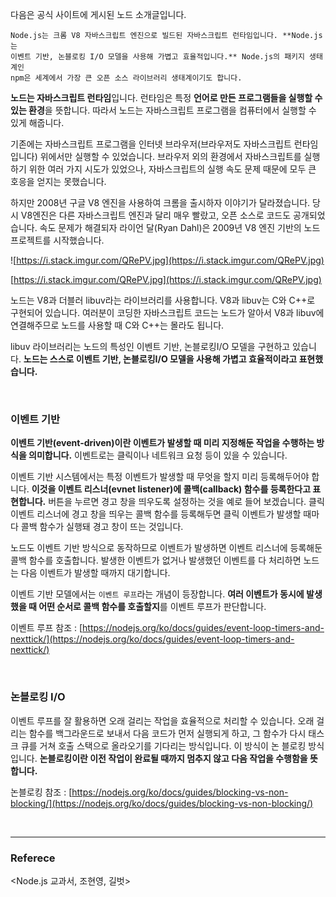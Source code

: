 다음은 공식 사이트에 게시된 노드 소개글입니다.

```
Node.js는 크롬 V8 자바스크립트 엔진으로 빌드된 자바스크립트 런타임입니다. **Node.js는
이벤트 기반, 논블로킹 I/O 모델을 사용해 가볍고 효율적입니다.** Node.js의 패키지 생태계인
npm은 세계에서 가장 큰 오픈 소스 라이브러리 생태계이기도 합니다.
```

**노드는 자바스크립트 런타임**입니다. 런타임은 특정 **언어로 만든 프로그램들을 실행할 수 있는 환경**을 뜻합니다. 따라서 노드는 자바스크립트 프로그램을 컴퓨터에서 실행할 수 있게 해줍니다.

기존에는 자바스크립트 프로그램을 인터넷 브라우저(브라우저도 자바스크립트 런타임입니다) 위에서만 실행할 수 있었습니다. 브라우저 외의 환경에서 자바스크립트를 실행하기 위한 여러 가지 시도가 있었으나, 자바스크립트의 실행 속도 문제 때문에 모두 큰 호응을 얻지는 못했습니다.

하지만 2008년 구글 V8 엔진을 사용하여 크롬을 출시하자 이야기가 달라졌습니다. 당시 V8엔진은 다른 자바스크립트 엔진과 달리 매우 빨랐고, 오픈 소스로 코드도 공개되었습니다. 속도 문제가 해결되자 라이언 달(Ryan Dahl)은 2009년 V8 엔진 기반의 노드 프로젝트를 시작했습니다.

![https://i.stack.imgur.com/QRePV.jpg](https://i.stack.imgur.com/QRePV.jpg)

[https://i.stack.imgur.com/QRePV.jpg](https://i.stack.imgur.com/QRePV.jpg)

노드는 V8과 더블러 libuv라는 라이브러리를 사용합니다. V8과 libuv는 C와 C++로 구현되어 있습니다. 여러분이 코딩한 자바스크립트 코드는 노드가 알아서 V8과 libuv에 연결해주므로 노드를 사용할 때 C와 C++는 몰라도 됩니다.

libuv 라이브러리는 노드의 특성인 이벤트 기반, 논블로킹I/O 모델을 구현하고 있습니다. **노드는 스스로 이벤트 기반, 논블로킹I/O 모델을 사용해 가볍고 효율적이라고 표현했습니다.** 

<br>

### 이벤트 기반

**이벤트 기반(event-driven)이란 이벤트가 발생할 때 미리 지정해둔 작업을 수행하는 방식을 의미합니다.** 이벤트로는 클릭이나 네트워크 요청 등이 있을 수 있습니다.

이벤트 기반 시스템에서는 특정 이벤트가 발생할 때 무엇을 할지 미리 등록해두어야 합니다. **이것을 이벤트 리스너(evnet listener)에 콜백(callback) 함수를 등록한다고 표현합니다.** 버튼을 누르면 경고 창을 띄우도록 설정하는 것을 예로 들어 보겠습니다. 클릭 이벤트 리스너에 경고 창을 띄우는 콜백 함수를 등록해두면 클릭 이벤트가 발생할 때마다 콜백 함수가 실행돼 경고 창이 뜨는 것입니다.

노드도 이벤트 기반 방식으로 동작하므로 이벤트가 발생하면 이벤트 리스너에 등록해둔 콜백 함수를 호출합니다. 발생한 이벤트가 없거나 발생했던 이벤트를 다 처리하면 노드는 다음 이벤트가 발생할 때까지 대기합니다.

이벤트 기반 모델에서는 `이벤트 루프`라는 개념이 등장합니다. **여러 이벤트가 동시에 발생했을 때 어떤 순서로 콜백 함수를 호출할지**를 이벤트 루프가 판단합니다.

이벤트 루프 참조 : [https://nodejs.org/ko/docs/guides/event-loop-timers-and-nexttick/](https://nodejs.org/ko/docs/guides/event-loop-timers-and-nexttick/)

<br>

### 논블로킹 I/O

이벤트 루프를 잘 활용하면 오래 걸리는 작업을 효율적으로 처리할 수 있습니다. 오래 걸리는 함수를 백그라운드로 보내서 다음 코드가 먼저 실행되게 하고, 그 함수가 다시 태스크 큐를 거쳐 호출 스택으로 올라오기를 기다리는 방식입니다. 이 방식이 논 블로킹 방식입니다. **논블로킹이란 이전 작업이 완료될 때까지 멈추지 않고 다음 작업을 수행함을 뜻합니다.**

논블로킹 참조 : [https://nodejs.org/ko/docs/guides/blocking-vs-non-blocking/](https://nodejs.org/ko/docs/guides/blocking-vs-non-blocking/)

<br>
<hr>

### Referece

<Node.js 교과서, 조현영, 길벗>
